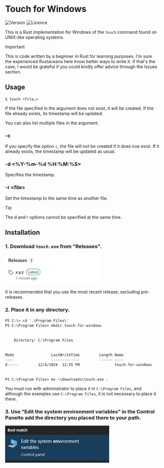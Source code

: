 # Touch for Windows

![Version](https://img.shields.io/badge/version-0.3.1-blue?style=flat-square)
![Licence](https://img.shields.io/badge/licence-MIT-red?style=flat-square)

This is a Rust implementation for Windows of the `touch` command found on UNIX-like operating systems.

> [!IMPORTANT]
> This is code written by a beginner in Rust for learning purposes.
> I'm sure the experienced Rustaceans here know better ways to write it.
> If that's the case, I would be grateful if you could kindly offer advice through the Issues section.

## Usage

```
$ touch <file…>
```

If the file specified in the argument does not exist, it will be created.
If the file already exists, its timestamp will be updated.

You can also list multiple files in the argument.

### -c

If you specify the option `c`, the file will not be created if it does noe exist.
If it already exists, the timestamp will be updated as usual.

### -d <%Y-%m-%d %H:%M:%S>

Specifies the timestamp.

### -r \<file\>

Set the timestamp to the same time as another file.

> [!TIP]
> The d and r options cannot be specified at the same time.

## Installation

### 1. Download `touch.exe` from "Releases".

![Releases](./assets/f3baa37f-72de-4b1a-a48e-2b680a9afba6.png)

It is recommended that you use the most recent release,
excluding pre-releases.

### 2. Place it in any directory.

```shell
PS C:\> cd '.\Program Files\'
PS C:\Program Files> mkdir touch-for-windows


    Directory: C:\Program Files


Mode                 LastWriteTime         Length Name
----                 -------------         ------ ----
d-----         12/4/2024  12:35 PM                touch-for-windows


PS C:\Program Files> mv ~\Downloads\touch.exe .
```

You must run with administrator to place it in `C:\Program Files`,
and although the examples use `C:\Program Files`, it is not necessary to place it there.

### 3. Use "Edit the system environment variables" in the Control Panelto add the directory you placed there to your path.

![Path](./assets/1b75bfa2-87e6-43bf-9fcd-6f5c93dabfe3.png)
